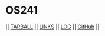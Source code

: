 ---
---

# OS241

|| [TARBALL](https://os.vlsm.org/Log/KenBalya.tar.xz.txt) || [LINKS](LINKS/) || [LOG](TXT/mylog.txt) || [GitHub](https://github.com/cbkadal/os241/) ||

<br>


<br>
